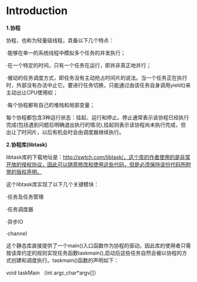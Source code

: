 # Introduction

**1.协程**

协程，也称为轻量级线程，具备以下几个特点：

·能够在单一的系统线程中模拟多个任务的并发执行；

·在一个特定的时间，只有一个任务在运行，即并非真正地并行；

·被动的任务调度方式，即任务没有主动抢占时间片的说法。当一个任务正在执行时，外部没有办法中止它。要进行任务切换，只能通过由该任务自身调用yield\(\)来主动出让CPU使用权；

·每个协程都有自己的堆栈和局部变量；

 每个协程都包含3种运行状态：挂起、运行和停止。停止通常表示该协程已经执行完成\(包括遇到问题后明确退出执行的情况\),挂起则表示该协程尚未执行完成，但出让了时间片，以后有机会时会由调度器继续执行。

  


**2.协程库\(libtask\)**

 libtask库的下载地址是：http://swtch.com/libtask/，这个库的作者使用的是非常开放的授权协议，因此可以随意修改和使用这些代码，但是必须保持该份代码所附带的版权声明。

这个libtask库实现了以下几个关键模块：

·任务及任务管理

·任务调度器

·异步IO

·channel

这个静态库直接提供了一个main\(\)入口函数作为协程的驱动，因此库的使用者只需按该库约定的规则实现任务函数taskmain\(\),启动后这些任务自然会被以协程的方式创建和调度执行。taskmain\(\)函数的声明如下：

void  taskMain （int argc,char\*argv\[\]）





